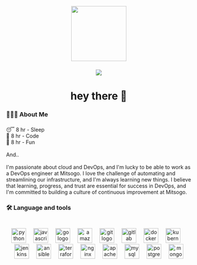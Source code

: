 <div align="center">
  <img height="150" src="https://camo.githubusercontent.com/62da68eb62b1e5f175f7d1f0191dd89a653d7908feb22d37d4a0ab07365d6791/68747470733a2f2f6d656469612e67697068792e636f6d2f6d656469612f4d3967624264396e6244724f5475314d71782f67697068792e676966"  />
</div>

###

<div align="center">
</div>

###

<div align="center">
  <img src="https://visitor-badge.laobi.icu/badge?page_id=MaaHiN15.MaaHiN15&"  />
</div>

###

<h1 align="center">hey there 👋</h1>

###

<h3 align="left">🧑🏻‍💻  About Me</h3>

###

<p align="left">😴 8 hr - Sleep<br>🤑 8 hr - Code<br>👀 8 hr - Fun<br><br>And..<br><br>I'm passionate about cloud and DevOps, and I'm lucky to be able to work as a DevOps engineer at Mitsogo. I love the challenge of automating and streamlining our infrastructure, and I'm always learning new things. I believe that learning, progress, and trust are essential for success in DevOps, and I'm committed to building a culture of continuous improvement at Mitsogo.</p>

###

<h3 align="left">🛠 Language and tools</h3>

###

<br clear="both">

<div align="center">
  <img src="https://cdn.jsdelivr.net/gh/devicons/devicon/icons/python/python-original.svg" height="40" alt="python logo"  />
  <img width="12" />
  <img src="https://cdn.jsdelivr.net/gh/devicons/devicon/icons/javascript/javascript-original.svg" height="40" alt="javascript logo"  />
  <img width="12" />
  <img src="https://cdn.jsdelivr.net/gh/devicons/devicon/icons/go/go-original-wordmark.svg" height="40" alt="go logo"  />
  <img width="12" />
  <img src="https://cdn.jsdelivr.net/gh/devicons/devicon/icons/amazonwebservices/amazonwebservices-original.svg" height="40" alt="amazonwebservices logo"  />
  <img width="12" />
  <img src="https://cdn.jsdelivr.net/gh/devicons/devicon/icons/git/git-original.svg" height="40" alt="git logo"  />
  <img width="12" />
  <img src="https://cdn.jsdelivr.net/gh/devicons/devicon/icons/gitlab/gitlab-original.svg" height="40" alt="gitlab logo"  />
  <img width="12" />
  <img src="https://cdn.jsdelivr.net/gh/devicons/devicon/icons/docker/docker-plain-wordmark.svg" height="40" alt="docker logo"  />
  <img width="12" />
  <img src="https://cdn.jsdelivr.net/gh/devicons/devicon/icons/kubernetes/kubernetes-plain.svg" height="40" alt="kubernetes logo"  />
  <img width="12" />
  <img src="https://cdn.jsdelivr.net/gh/devicons/devicon/icons/jenkins/jenkins-line.svg" height="40" alt="jenkins logo"  />
  <img width="12" />
  <img src="https://cdn.jsdelivr.net/gh/devicons/devicon/icons/ansible/ansible-original.svg" height="40" alt="ansible logo"  />
  <img width="12" />
  <img src="https://cdn.jsdelivr.net/gh/devicons/devicon/icons/terraform/terraform-original.svg" height="40" alt="terraform logo"  />
  <img width="12" />
  <img src="https://cdn.jsdelivr.net/gh/devicons/devicon/icons/nginx/nginx-original.svg" height="40" alt="nginx logo"  />
  <img width="12" />
  <img src="https://cdn.jsdelivr.net/gh/devicons/devicon/icons/apache/apache-original.svg" height="40" alt="apache logo"  />
  <img width="12" />
  <img src="https://cdn.jsdelivr.net/gh/devicons/devicon/icons/mysql/mysql-original.svg" height="40" alt="mysql logo"  />
  <img width="12" />
  <img src="https://cdn.jsdelivr.net/gh/devicons/devicon/icons/postgresql/postgresql-original.svg" height="40" alt="postgresql logo"  />
  <img width="12" />
  <img src="https://cdn.jsdelivr.net/gh/devicons/devicon/icons/mongodb/mongodb-original.svg" height="40" alt="mongodb logo"  />
</div>

